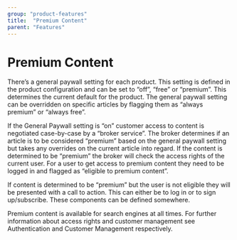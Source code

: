 ```yaml
---
group: "product-features"
title:  "Premium Content"
parent: "Features"
---
```


# Premium Content

There’s a general paywall setting for each product. This setting is defined in the product configuration and can be set to “off”, “free” or “premium”. This determines the current default for the product. The general paywall setting can be overridden on specific articles by flagging them as “always premium” or “always free”. 

If the General Paywall setting is “on” customer access to content is negotiated case-by-case by a “broker service”. The broker determines if an article is to be considered “premium” based on the general paywall setting but takes any overrides on the current article into regard. If the content is determined to be “premium” the broker will check the access rights of the current user. For a user to get access to premium content they need to be logged in and flagged as “eligible to premium content”. 

If content is determined to be “premium” but the user is not eligible they will be presented with a call to action. This can either be to log in or to sign up/subscribe. These components can be defined somewhere.

Premium content is available for search engines at all times. For further information about access rights and customer management see Authentication and Customer Management respectively.
